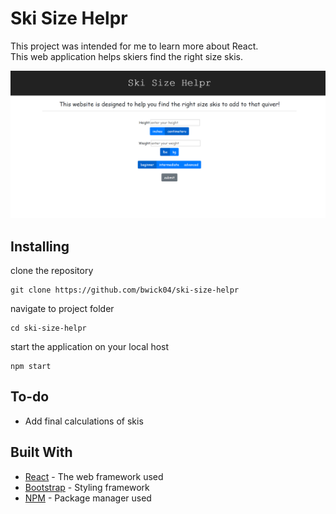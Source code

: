 # Ski Size Helpr

This project was intended for me to learn more about React.<br/>
This web application helps skiers find the right size skis.

![alt_text](https://github.com/bwick04/ski-size-helpr/blob/master/ski-size-helpr.png)
## Installing

clone the repository
```
git clone https://github.com/bwick04/ski-size-helpr
```
navigate to project folder
```
cd ski-size-helpr
```
start the application on your local host
```
npm start
```

## To-do
* Add final calculations of skis

## Built With

* [React](https://reactjs.org/) - The web framework used
* [Bootstrap](https://getbootstrap.com/) - Styling framework
* [NPM](https://www.npmjs.com/get-npm/) - Package manager used
